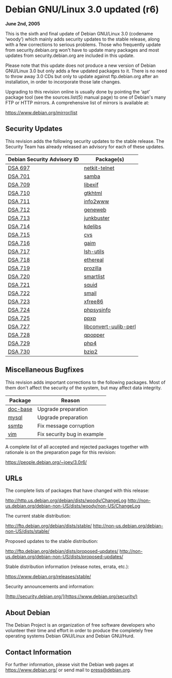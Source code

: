 
Debian GNU/Linux 3.0 updated (r6)
=================================


**June 2nd, 2005**


This is the sixth and final update of Debian GNU/Linux 3.0 (codename ‘woody’)
which mainly adds security updates to the stable release, along with a
few corrections to serious problems. Those who frequently update from
security.debian.org won't have to update many packages and most
updates from security.debian.org are included in this update.


Please note that this update does not produce a new version of Debian
GNU/Linux 3.0 but only adds a few updated packages to it. There is no
need to throw away 3.0 CDs but only to update against ftp.debian.org
after an installation, in order to incorporate those late changes.


Upgrading to this revision online is usually done by pointing the
‘apt’ package tool (see the sources.list(5) manual page) to one of
Debian's many FTP or HTTP mirrors. A comprehensive list of mirrors is
available at:



<https://www.debian.org/mirror/list>

Security Updates
----------------


This revision adds the following security updates to the stable release.
The Security Team has already released an advisory for each of these
updates.




| Debian Security Advisory ID | Package(s) |
| --- | --- |
| [DSA 697](https://www.debian.org/security/2005/dsa-697) | [netkit-telnet](https://packages.debian.org/src:netkit-telnet) |
| [DSA 701](https://www.debian.org/security/2005/dsa-701) | [samba](https://packages.debian.org/src:samba) |
| [DSA 709](https://www.debian.org/security/2005/dsa-709) | [libexif](https://packages.debian.org/src:libexif) |
| [DSA 710](https://www.debian.org/security/2005/dsa-710) | [gtkhtml](https://packages.debian.org/src:gtkhtml) |
| [DSA 711](https://www.debian.org/security/2005/dsa-711) | [info2www](https://packages.debian.org/src:info2www) |
| [DSA 712](https://www.debian.org/security/2005/dsa-712) | [geneweb](https://packages.debian.org/src:geneweb) |
| [DSA 713](https://www.debian.org/security/2005/dsa-713) | [junkbuster](https://packages.debian.org/src:junkbuster) |
| [DSA 714](https://www.debian.org/security/2005/dsa-714) | [kdelibs](https://packages.debian.org/src:kdelibs) |
| [DSA 715](https://www.debian.org/security/2005/dsa-715) | [cvs](https://packages.debian.org/src:cvs) |
| [DSA 716](https://www.debian.org/security/2005/dsa-716) | [gaim](https://packages.debian.org/src:gaim) |
| [DSA 717](https://www.debian.org/security/2005/dsa-717) | [lsh-utils](https://packages.debian.org/src:lsh-utils) |
| [DSA 718](https://www.debian.org/security/2005/dsa-718) | [ethereal](https://packages.debian.org/src:ethereal) |
| [DSA 719](https://www.debian.org/security/2005/dsa-719) | [prozilla](https://packages.debian.org/src:prozilla) |
| [DSA 720](https://www.debian.org/security/2005/dsa-720) | [smartlist](https://packages.debian.org/src:smartlist) |
| [DSA 721](https://www.debian.org/security/2005/dsa-721) | [squid](https://packages.debian.org/src:squid) |
| [DSA 722](https://www.debian.org/security/2005/dsa-722) | [smail](https://packages.debian.org/src:smail) |
| [DSA 723](https://www.debian.org/security/2005/dsa-723) | [xfree86](https://packages.debian.org/src:xfree86) |
| [DSA 724](https://www.debian.org/security/2005/dsa-724) | [phpsysinfo](https://packages.debian.org/src:phpsysinfo) |
| [DSA 725](https://www.debian.org/security/2005/dsa-725) | [ppxp](https://packages.debian.org/src:ppxp) |
| [DSA 727](https://www.debian.org/security/2005/dsa-727) | [libconvert-uulib-perl](https://packages.debian.org/src:libconvert-uulib-perl) |
| [DSA 728](https://www.debian.org/security/2005/dsa-728) | [qpopper](https://packages.debian.org/src:qpopper) |
| [DSA 729](https://www.debian.org/security/2005/dsa-729) | [php4](https://packages.debian.org/src:php4) |
| [DSA 730](https://www.debian.org/security/2005/dsa-730) | [bzip2](https://packages.debian.org/src:bzip2) |


Miscellaneous Bugfixes
----------------------


This revision adds important corrections to the following packages.
Most of them don't affect the security of the system, but may affect
data integrity.




| Package | Reason |
| --- | --- |
| [doc-base](https://packages.debian.org/src:doc-base) | Upgrade preparation |
| [mysql](https://packages.debian.org/src:mysql) | Upgrade preparation |
| [ssmtp](https://packages.debian.org/src:ssmtp) | Fix message corruption |
| [vim](https://packages.debian.org/src:vim) | Fix security bug in example |


A complete list of all accepted and rejected packages together with
rationale is on the preparation page for this revision:



<https://people.debian.org/~joey/3.0r6/>

URLs
----


The complete lists of packages that have changed with this
release:



<http://http.us.debian.org/debian/dists/woody/ChangeLog>
<http://non-us.debian.org/debian-non-US/dists/woody/non-US/ChangeLog>

The current stable distribution:



<http://ftp.debian.org/debian/dists/stable/>
<http://non-us.debian.org/debian-non-US/dists/stable/>

Proposed updates to the stable distribution:



<http://ftp.debian.org/debian/dists/proposed-updates/>
<http://non-us.debian.org/debian-non-US/dists/proposed-updates/>

Stable distribution information (release notes, errata, etc.):



<https://www.debian.org/releases/stable/>

Security announcements and information:



[http://security.debian.org/](https://www.debian.org/security/)

About Debian
------------


The Debian Project is an organization of free software developers who
volunteer their time and effort in order to produce the completely
free operating systems Debian GNU/Linux and Debian GNU/Hurd.


Contact Information
-------------------


For further information, please visit the Debian web pages at
<https://www.debian.org/> or send mail to
<press@debian.org>.



